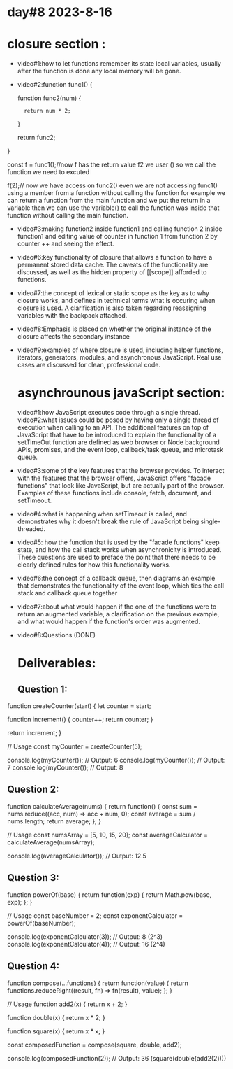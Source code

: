 # day#8 2023-8-16
# closure section :
- video#1:how to let functions remember its state local variables, usually after the function is done any local memory will be gone.
- video#2:function func1() {


    function func2(num) {


        return num * 2;
    }

    return func2;

}


const f = func1();//now f has the return value f2 we user () so we call the function we need to excuted 

f(2);// now we have access on func2() even we are not accessing func1()
using a member from a function without calling the function for example we can return a function from the main function and we put the return in a variable then we can use the variable() to call the function was inside that function without calling the  main function.

- video#3:making function2 inside function1 and calling function 2 inside function1 and editing value of counter in function 1 from function 2 by counter ++ and seeing the effect.


- video#6:key functionality of closure that allows a function to have a permanent stored data cache. The caveats of the functionality are discussed, as well as the hidden property of [[scope]] afforded to functions.
- video#7:the concept of lexical or static scope as the key as to why closure works, and defines in technical terms what is occuring when closure is used. A clarification is also taken regarding reassigning variables with the backpack attached.
- video#8:Emphasis is placed on whether the original instance of the closure affects the secondary instance
- video#9:examples of where closure is used, including helper functions, iterators, generators, modules, and asynchronous JavaScript. Real use cases are discussed for clean, professional code.
  # asynchrounous javaScript section:
  video#1:how JavaScript executes code through a single thread.
  video#2:what issues could be posed by having only a single thread of execution when calling to an API. The additional features on top of JavaScript that have to be introduced to explain the functionality of a setTimeOut function are defined as web browser or Node background APIs, promises, and the event loop, callback/task queue, and microtask queue.
- video#3:some of the key features that the browser provides. To interact with the features that the browser offers, JavaScript offers "facade functions" that look like JavaScript, but are actually part of the browser. Examples of these functions include console, fetch, document, and setTimeout.
- video#4:what is happening when setTimeout is called, and demonstrates why it doesn't break the rule of JavaScript being single-threaded.
- video#5: how the function that is used by the "facade functions" keep state, and how the call stack works when asynchronicity is introduced. These questions are used to preface the point that there needs to be clearly defined rules for how this functionality works.
- video#6:the concept of a callback queue, then diagrams an example that demonstrates the functionality of the event loop, which ties the call stack and callback queue together
- video#7:about what would happen if the one of the functions were to return an augmented variable, a clarification on the previous example, and what would happen if the function's order was augmented.
- video#8:Questions (DONE)

  # Deliverables:
  ## Question 1:
function createCounter(start) {
  let counter = start;

  function increment() {
    counter++;
    return counter;
  }

  return increment;
}

// Usage
const myCounter = createCounter(5);

console.log(myCounter()); // Output: 6
console.log(myCounter()); // Output: 7
console.log(myCounter()); // Output: 8

  ## Question 2:
  function calculateAverage(nums) {
  return function() {
    const sum = nums.reduce((acc, num) => acc + num, 0);
    const average = sum / nums.length;
    return average;
  };
}

// Usage
const numsArray = [5, 10, 15, 20];
const averageCalculator = calculateAverage(numsArray);

console.log(averageCalculator()); // Output: 12.5


  ## Question 3:
  function powerOf(base) {
  return function(exp) {
    return Math.pow(base, exp);
  };
}

// Usage
const baseNumber = 2;
const exponentCalculator = powerOf(baseNumber);

console.log(exponentCalculator(3)); // Output: 8 (2^3)
console.log(exponentCalculator(4)); // Output: 16 (2^4)
  ## Question 4:
function compose(...functions) {
  return function(value) {
    return functions.reduceRight((result, fn) => fn(result), value);
  };
}

// Usage
function add2(x) {
  return x + 2;
}

function double(x) {
  return x * 2;
}

function square(x) {
  return x * x;
}

const composedFunction = compose(square, double, add2);

console.log(composedFunction(2)); // Output: 36 (square(double(add2(2))))




